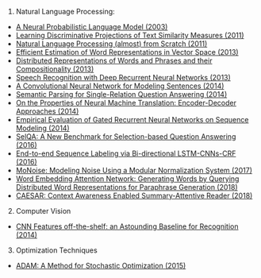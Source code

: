 1. Natural Language Processing:
+ [A Neural Probabilistic Language Model (2003)](http://www.jmlr.org/papers/volume3/bengio03a/bengio03a.pdf)
+ [Learning Discriminative Projections of Text Similarity Measures (2011)](https://pdfs.semanticscholar.org/bdc6/acc8d11b9ef1e8f0fe2f0f41ce7b6f6a100a.pdf)
+ [Natural Language Processing (almost) from Scratch (2011)](https://arxiv.org/pdf/1103.0398.pdf)
+ [Efficient Estimation of Word Representations in Vector Space (2013)](https://arxiv.org/pdf/1301.3781.pdf)
+ [Distributed Representations of Words and Phrases and their Compositionality (2013)](https://arxiv.org/pdf/1310.4546.pdf)
+ [Speech Recognition with Deep Recurrent Neural Networks (2013)](https://arxiv.org/pdf/1303.5778.pdf)
+ [A Convolutional Neural Network for Modeling Sentences (2014)](https://arxiv.org/pdf/1404.2188.pdf)
+ [Semantic Parsing for Single-Relation Question Answering (2014)](http://acl2014.org/acl2014/P14-2/pdf/P14-2105.pdf)
+ [On the Properties of Neural Machine Translation: Encoder-Decoder Approaches (2014)](https://arxiv.org/pdf/1409.1259.pdf)
+ [Empirical Evaluation of Gated Recurrent Neural Networks on Sequence Modeling (2014)](https://arxiv.org/pdf/1412.3555.pdf)
+ [SelQA: A New Benchmark for Selection-based Question Answering (2016)](https://arxiv.org/pdf/1606.08513.pdf)
+ [End-to-end Sequence Labeling via Bi-directional LSTM-CNNs-CRF (2016)](https://arxiv.org/pdf/1603.01354.pdf)
+ [MoNoise: Modeling Noise Using a Modular Normalization System (2017)](https://arxiv.org/pdf/1710.03476.pdf)
+ [Word Embedding Attention Network: Generating Words by Querying Distributed Word Representations for Paraphrase Generation (2018)](https://arxiv.org/abs/1803.01465)
+ [CAESAR: Context Awareness Enabled Summary-Attentive Reader (2018)](https://arxiv.org/pdf/1803.01335.pdf)

2. Computer Vision
+ [CNN Features off-the-shelf: an Astounding Baseline for Recognition (2014)](https://arxiv.org/pdf/1403.6382.pdf)

3. Optimization Techniques
+ [ADAM: A Method for Stochastic Optimization (2015)](https://arxiv.org/pdf/1412.6980.pdf)
